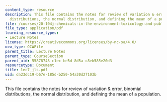 ```yaml
---
content_type: resource
description: This file contains the notes for review of variation & error, binomial
  distributions, the normal distribution, and defining the mean of a population.
file: /courses/20-104j-chemicals-in-the-environment-toxicology-and-public-health-be-104j-spring-2005/da23dc19b67e185db25054a30d27103b_lec7_jls.pdf
file_type: application/pdf
learning_resource_types:
- Lecture Notes
license: https://creativecommons.org/licenses/by-nc-sa/4.0/
ocw_type: OCWFile
parent_title: Lecture Notes
parent_type: CourseSection
parent_uid: 55878743-c1ec-be5d-8d5a-c8eb585e20d3
resourcetype: Document
title: lec7_jls.pdf
uid: da23dc19-b67e-185d-b250-54a30d27103b
---
```

This file contains the notes for review of variation & error, binomial distributions, the normal distribution, and defining the mean of a population.